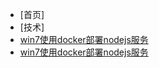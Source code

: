 - [首页]
- [技术]
 - [win7使用docker部署nodejs服务](tech/win7-vagrant-centos7.2-docker-nodejs.md)
 - [win7使用docker部署nodejs服务](tech/win7-vagrant-centos7.2-docker-nodejs.md)